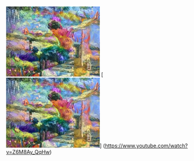   ![다운로드](https://github.com/alswo040215alswo/reptiles/blob/master/d600149a979359108ecd1692ea4f209a24959f5b.jpg?raw=true)
  [![다운로드](https://github.com/alswo040215alswo/reptiles/blob/master/d600149a979359108ecd1692ea4f209a24959f5b.jpg?raw=true)]   (https://www.youtube.com/watch?v=Z6M8Ay_QqHw)
